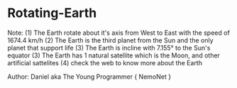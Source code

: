 # Rotating-Earth

Note: (1) The Earth rotate about it's axis from West to East with the speed of 1674.4 km/h
      (2) The Earth is the third planet from the Sun and the only planet that support life
      (3) The Earth is incline with 7.155° to the Sun's equator
      (3) The Earth has 1 natural satellite which is the Moon, and other artificial sattelites 
      (4) check the web to know more about the Earth 
      
 Author: Daniel aka
The Young Programmer { NemoNet } 
